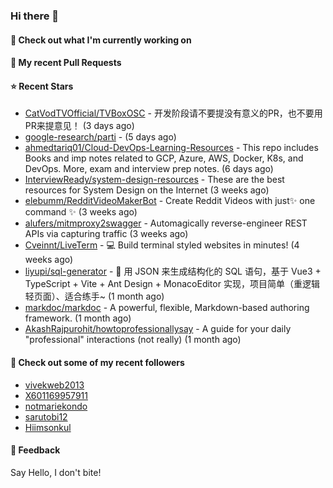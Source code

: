 ### Hi there 👋

#### 👷 Check out what I'm currently working on

#### 🔨 My recent Pull Requests


#### ⭐ Recent Stars

- [CatVodTVOfficial/TVBoxOSC](https://github.com/CatVodTVOfficial/TVBoxOSC) - 开发阶段请不要提没有意义的PR，也不要用PR来提意见！ (3 days ago)
- [google-research/parti](https://github.com/google-research/parti) -  (5 days ago)
- [ahmedtariq01/Cloud-DevOps-Learning-Resources](https://github.com/ahmedtariq01/Cloud-DevOps-Learning-Resources) - This repo includes Books and imp notes related to GCP, Azure, AWS, Docker, K8s, and DevOps. More, exam and interview prep notes. (6 days ago)
- [InterviewReady/system-design-resources](https://github.com/InterviewReady/system-design-resources) - These are the best resources for System Design on the Internet (3 weeks ago)
- [elebumm/RedditVideoMakerBot](https://github.com/elebumm/RedditVideoMakerBot) - Create Reddit Videos with just✨ one command ✨ (3 weeks ago)
- [alufers/mitmproxy2swagger](https://github.com/alufers/mitmproxy2swagger) - Automagically reverse-engineer REST APIs via capturing traffic (3 weeks ago)
- [Cveinnt/LiveTerm](https://github.com/Cveinnt/LiveTerm) - 💻 Build terminal styled websites in minutes! (4 weeks ago)
- [liyupi/sql-generator](https://github.com/liyupi/sql-generator) - 🔨 用 JSON 来生成结构化的 SQL 语句，基于 Vue3 &#43; TypeScript &#43; Vite &#43; Ant Design &#43; MonacoEditor 实现，项目简单（重逻辑轻页面）、适合练手~ (1 month ago)
- [markdoc/markdoc](https://github.com/markdoc/markdoc) - A powerful, flexible, Markdown-based authoring framework. (1 month ago)
- [AkashRajpurohit/howtoprofessionallysay](https://github.com/AkashRajpurohit/howtoprofessionallysay) - A guide for your daily &#34;professional&#34; interactions (not really) (1 month ago)

#### 👯 Check out some of my recent followers

- [vivekweb2013](https://github.com/vivekweb2013)
- [X601169957911](https://github.com/X601169957911)
- [notmariekondo](https://github.com/notmariekondo)
- [sarutobi12](https://github.com/sarutobi12)
- [Hiimsonkul](https://github.com/Hiimsonkul)

#### 💬 Feedback

Say Hello, I don't bite!